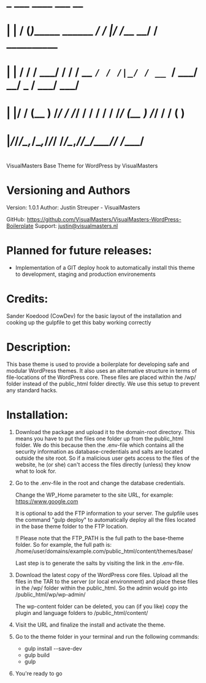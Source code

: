 # 	 _    ___                  ____  ___           __                
#	| |  / (_)______  ______ _/ /  |/  /___ ______/ /____  __________
#	| | / / / ___/ / / / __ `/ / /|_/ / __ `/ ___/ __/ _ \/ ___/ ___/
#	| |/ / (__  ) /_/ / /_/ / / /  / / /_/ (__  ) /_/  __/ /  (__  ) 
# 	|___/_/____/\__,_/\__,_/_/_/  /_/\__,_/____/\__/\___/_/  /____/  
#
                                                                 
                                                                 
VisualMasters Base Theme for WordPress
by VisualMasters



Versioning and Authors
==================================================================
Version: 	1.0.1
Author:		Justin Streuper - VisualMasters

GitHub:		https://github.com/VisualMasters/VisualMasters-WordPress-Boilerplate
Support:	justin@visualmasters.nl



Planned for future releases:
==================================================================
-	Implementation of a GIT deploy hook to automatically install this
	theme to development, staging and production environements



Credits:
==================================================================	
Sander Koedood (CowDev) for the basic layout of the installation 
and cooking up the gulpfile to get this baby working correctly



Description:
==================================================================
This base theme is used to provide a boilerplate for developing
safe and modular WordPress themes. It also uses an alternative
structure in terms of file-locations of the WordPress core. 
These files are placed within the /wp/ folder instead of the 
public_html folder directly. We use this setup to prevent any
standard hacks. 



Installation:
==================================================================
1. 	Download the package and upload it to the domain-root 
	directory. This means you have to put the files one folder
	up from the public_html folder. We do this because then the 
	.env-file which contains all the security information as 
	database-credentials and salts are located outside the site 
	root. So if a malicious user gets access to the files of the
	website, he (or she) can't access the files directly (unless)
	they know what to look for. 
	
2.	Go to the .env-file in the root and change the database
	credentials. 
	
	Change the WP_Home parameter to the site URL, for example:
	https://www.google.com
	
	It is optional to add the FTP information to your server. 
	The gulpfile uses the command "gulp deploy" to automatically
	deploy all the files located in the base theme folder to the
	FTP location. 
	
	!! Please note that the FTP_PATH is the full path to the 
	   base-theme folder. So for example, the full path is:
	   /home/user/domains/example.com/public_html/content/themes/base/
	
	Last step is to generate the salts by visiting the link 
	in the .env-file. 

3.	Download the latest copy of the WordPress core files. Upload
	all the files in the TAR to the server (or local environment)
	and place these files in the /wp/ folder within the public_html. 
	So the admin would go into /public_html/wp/wp-admin/
	
	The wp-content folder can be deleted, you can (if you like) copy
	the plugin and language folders to /public_html/content/ 

4.	Visit the URL and finalize the install and activate the theme. 

5.	Go to the theme folder in your terminal and run the following 
	commands:
	- gulp install --save-dev
	- gulp build
	- gulp

6.	You're ready to go 


